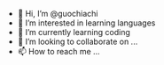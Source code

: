 - 👋 Hi, I’m @guochiachi
- 👀 I’m interested in learning languages
- 🌱 I’m currently learning coding
- 💞️ I’m looking to collaborate on ...
- 📫 How to reach me ...

<!---
guochiachi/guochiachi is a ✨ special ✨ repository because its `README.md` (this file) appears on your GitHub profile.
You can click the Preview link to take a look at your changes.
--->

